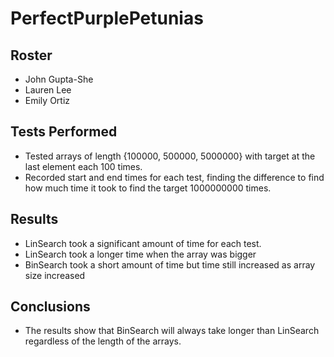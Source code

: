 # PerfectPurplePetunias

## Roster
* John Gupta-She
* Lauren Lee
* Emily Ortiz

## Tests Performed
* Tested arrays of length {100000, 500000, 5000000} with target at the last element each 100 times.
* Recorded start and end times for each test, finding the difference to find how much time it took to find the target 1000000000 times.

## Results
* LinSearch took a significant amount of time for each test.
* LinSearch took a longer time when the array was bigger
* BinSearch took a short amount of time but time still increased as array size increased

## Conclusions
* The results show that BinSearch will always take longer than LinSearch regardless of the length of the arrays. 
